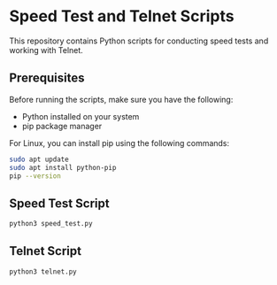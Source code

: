 # Speed Test and Telnet Scripts

This repository contains Python scripts for conducting speed tests and working with Telnet.

## Prerequisites

Before running the scripts, make sure you have the following:

- Python installed on your system
- pip package manager

For Linux, you can install pip using the following commands:

```bash
sudo apt update
sudo apt install python-pip
pip --version
```

## Speed Test Script
```bash
python3 speed_test.py
```

## Telnet Script
```bash
python3 telnet.py
```

